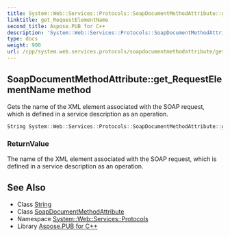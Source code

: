 ```yaml
---
title: System::Web::Services::Protocols::SoapDocumentMethodAttribute::get_RequestElementName method
linktitle: get_RequestElementName
second_title: Aspose.PUB for C++
description: 'System::Web::Services::Protocols::SoapDocumentMethodAttribute::get_RequestElementName method. Gets the name of the XML element associated with the SOAP request, which is defined in a service description as an operation in C++.'
type: docs
weight: 900
url: /cpp/system.web.services.protocols/soapdocumentmethodattribute/get_requestelementname/
---
```

## SoapDocumentMethodAttribute::get_RequestElementName method


Gets the name of the XML element associated with the SOAP request, which is defined in a service description as an operation.

```cpp
String System::Web::Services::Protocols::SoapDocumentMethodAttribute::get_RequestElementName()
```


### ReturnValue

The name of the XML element associated with the SOAP request, which is defined in a service description as an operation.

## See Also

* Class [String](../../../system/string/)
* Class [SoapDocumentMethodAttribute](../)
* Namespace [System::Web::Services::Protocols](../../)
* Library [Aspose.PUB for C++](../../../)
